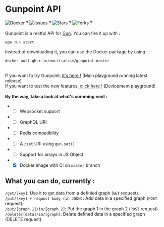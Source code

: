 # Gunpoint API
![Docker ?](https://github.com/noctisatrae/gunpoint/actions/workflows/docker-publish.yml/badge.svg) ![Issues ?](https://img.shields.io/github/issues/noctisatrae/gunpoint) ![Stars ?](https://img.shields.io/github/stars/noctisatrae/gunpoint) ![Forks ?](https://img.shields.io/github/forks/noctisatrae/gunpoint) \
\
Gunpoint is a restful API for [Gun](https://github.com/amark/gun). You can fire it up with :
```sh
npm run start
```

Instead of downloading it, you can use the Docker package by using :
```sh
docker pull ghcr.io/noctisatrae/gunpoint:master
```
\
If you want to try Gunpoint, [it's here !](https://gunpoint.herokuapp.com) (Main playground running latest release) \
If you want to test the new features,[ click here !](https://gunpoint-dev.herokuapp.com) (Devlopment playground) \
\
**By the way, take a look at what's comming next :**
- - [ ] Websocket support
- - [ ] GraphQL URI 
- - [ ] Redis compatibility
- - [ ] A `/set` URI using `gun.set()`
- - [ ] Support for arrays in JS Object
- - [X] Docker image with CI on `master` branch

## What you can do, currently :
`/get/[key]`: Use it to get data from a definied graph (`GET` request). \
`/put/[key] + request body (in JSON)`: Add data in a specified graph (`POST` request). \
`/put/[graph 1]/in/[graph 2]`: Put the graph 1 in the graph 2 (`POST` request). \
`/delete/[data]/in/[graph]`: Delete defined data in a specified graph (DELETE request).
